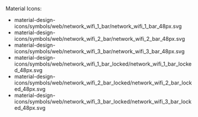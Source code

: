  
Material Icons:
- material-design-icons/symbols/web/network_wifi_1_bar/network_wifi_1_bar_48px.svg
- material-design-icons/symbols/web/network_wifi_2_bar/network_wifi_2_bar_48px.svg
- material-design-icons/symbols/web/network_wifi_3_bar/network_wifi_3_bar_48px.svg
- material-design-icons/symbols/web/network_wifi_1_bar_locked/network_wifi_1_bar_locked_48px.svg
- material-design-icons/symbols/web/network_wifi_2_bar_locked/network_wifi_2_bar_locked_48px.svg
- material-design-icons/symbols/web/network_wifi_3_bar_locked/network_wifi_3_bar_locked_48px.svg


